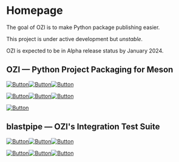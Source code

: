 # Homepage

The goal of OZI is to make Python package publishing easier.

This project is under active development but *unstable*.

OZI is expected to be in Alpha release status by January 2024.

## OZI &mdash; Python Project Packaging for Meson

[![Button](https://img.shields.io/badge/Python%20Package%20Index-grey?style=for-the-badge&logo=pypi)](https://pypi.org/project/OZI/)[![Button](https://img.shields.io/pypi/status/ozi?style=for-the-badge)](https://pypi.org/project/OZI/)[![Button](https://img.shields.io/pypi/v/OZI?style=for-the-badge&label=%20)](https://pypi.org/project/OZI/)

[![Button](https://img.shields.io/badge/Repository-grey?style=for-the-badge&logo=git)](https://github.com/rjdbcm/ozi)[![Button](https://img.shields.io/github/v/release/rjdbcm/ozi?style=for-the-badge)](https://github.com/rjdbcm/ozi)[![Button](https://img.shields.io/github/v/tag/rjdbcm/ozi?style=for-the-badge)](https://github.com/rjdbcm/ozi)

[![Button](https://img.shields.io/badge/OZI%20pipeline%20and%20ports%20on%20GitLab-grey?style=for-the-badge&logo=gitlab)](https://gitlab.com/ozi-project)

## blastpipe &mdash; OZI's Integration Test Suite

[![Button](https://img.shields.io/badge/Python%20Package%20Index-grey?style=for-the-badge&logo=pypi)](https://pypi.org/project/OZI/)[![Button](https://img.shields.io/pypi/status/blastpipe?style=for-the-badge)](https://pypi.org/project/blastpipe/)[![Button](https://img.shields.io/pypi/v/blastpipe?style=for-the-badge&label=%20)](https://pypi.org/project/blastpipe/)

[![Button](https://img.shields.io/badge/Repository-grey?style=for-the-badge&logo=git)](https://github.com/rjdbcm/blastpipe)[![Button](https://img.shields.io/github/v/release/rjdbcm/blastpipe?style=for-the-badge)](https://github.com/rjdbcm/blastpipe)[![Button](https://img.shields.io/github/v/tag/rjdbcm/blastpipe?style=for-the-badge)](https://github.com/rjdbcm/blastpipe)

